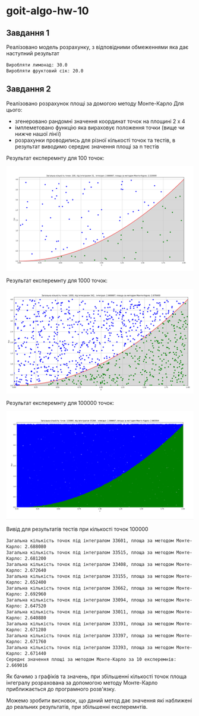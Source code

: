 # goit-algo-hw-10

## Завдання 1

Реалізовано модель розрахунку, з відповідними обмеженнями яка дає наступний результат

```
Виробляти лимонад: 30.0
Виробляти фруктовий сік: 20.0
```

## Завдання 2

Реалізовано розрахунок площі за домогою методу Монте-Карло
Для цього:
- згенеровано рандомні значення координат точок на площині 2 x 4
- імплеметовано функцію яка вираховує положення точки (вище чи нижче нашої лінії)
- розрахунки проводились для різної  кількості точок та тестів, в результат виводимо середнє значення площі за n тестів


Результат експеремнту для  100 точок:

![100](img/image1.png)

Результат експеремнту для 1000 точок:

![1000](img/image2.png)


Результат експеремнту для 100000 точок:

![10000](img/image3.png)

Вивід для  результатів тестів при кількості точок 100000
```
Загальна кількість точок під інтегралом 33601, площа за методом Монте-Карло: 2.688080
Загальна кількість точок під інтегралом 33515, площа за методом Монте-Карло: 2.681200
Загальна кількість точок під інтегралом 33408, площа за методом Монте-Карло: 2.672640
Загальна кількість точок під інтегралом 33155, площа за методом Монте-Карло: 2.652400
Загальна кількість точок під інтегралом 33662, площа за методом Монте-Карло: 2.692960
Загальна кількість точок під інтегралом 33094, площа за методом Монте-Карло: 2.647520
Загальна кількість точок під інтегралом 33011, площа за методом Монте-Карло: 2.640880
Загальна кількість точок під інтегралом 33391, площа за методом Монте-Карло: 2.671280
Загальна кількість точок під інтегралом 33397, площа за методом Монте-Карло: 2.671760
Загальна кількість точок під інтегралом 33393, площа за методом Монте-Карло: 2.671440
Середнє значення площі за методом Монте-Карло за 10 експеремнів: 2.669016
```
Як бачимо з графіків та значень, при збільшенні кількості точок площа інгегралу розрахована за допомогою методу Монте-Карло приближається до програмного розв'язку.

Можемо зробити висновок, що даний метод дає значення які наближені до реальних результатів, при збільшенні експеремнтів.